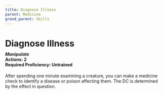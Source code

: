 ```yaml
---
title: Diagnose Illness
parent: Medicine
grand_parent: Skills
---
```


# Diagnose Illness

<div style="margin-top:-10px;"></div>

#### *Manipulate*<br>**Actions:** 2<br>**Required Proficiency:** Untrained
After spending one minute examining a creature, you can make a medicine check to identify a disease or poison affecting them. The DC is determined by the effect in question.
